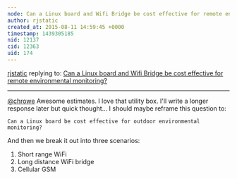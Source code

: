 ```yaml
---
node: Can a Linux board and Wifi Bridge be cost effective for remote environmental monitoring?
author: rjstatic
created_at: 2015-08-11 14:59:45 +0000
timestamp: 1439305185
nid: 12137
cid: 12363
uid: 174
---
```




[rjstatic](../profile/rjstatic) replying to: [Can a Linux board and Wifi Bridge be cost effective for remote environmental monitoring?](../notes/rjstatic/08-11-2015/can-a-linux-board-and-wifi-bridge-be-cost-effective-for-remote-environmental-monitoring)

----
[@chrowe](/profile/chrowe) Awesome estimates. I love that utility box. I'll write a longer response later but quick thought... I should maybe reframe this question to: 

`Can a Linux board be cost effective for outdoor environmental monitoring?` 

And then we break it out into three scenarios:

1. Short range WiFi
2. Long distance WiFi bridge
3. Cellular GSM 